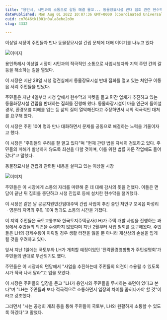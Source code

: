 ```yaml
---
title: "용인시, 시민과의 소통으로 갈등 해결 물꼬... 동물장묘시설 반대 집회 관련 현수막 철거 및 시위 중단"
datePublished: Mon Aug 01 2022 10:07:36 GMT+0000 (Coordinated Universal Time)
cuid: cm7046tk1001n0ala8eho2o9n
slug: 4332

---
```



이상일 시장이 주민들과 만나 동물장묘시설 건립 문제에 대해 이야기를 나누고 있다

![이미지](https://cdn.hashnode.com/res/hashnode/image/upload/v1739256117120/2814a81b-0da0-446f-ab73-eebeae267857.jpeg)

용인특례시 이상일 시장이 시민과의 적극적인 소통으로 사업시행자와 지역 주민 간의 갈등을 해소하는 길을 열었다.

이 시장은 지난 28일 시청 접견실에서 동물장묘시설 반대 집회를 열고 있는 처인구 이동읍 서리 주민들을 만났다.

주민들은 지난 4일부터 시청 앞에서 현수막과 피켓을 들고 민간 업체가 추진하고 있는 동물화장시설 건립을 반대하는 집회를 진행해 왔다. 동물화장시설이 마을 인근에 들어설 경우, 환경오염 피해를 입는 등 삶의 질이 열악해진다고 주장하면서 시의 적극적인 대처를 요구해 왔다.

이 시장은 주민 10여 명과 만나 대화하면서 문제를 공동으로 해결하는 노력을 기울이자고 했다.

이 시장은 "주민들의 우려를 잘 알고 있다"며 "현재 관련 법을 자세히 검토하고 있다. 주민들의 피해가 발생하지 않도록 최선을 다할 것이며, 이를 위한 법률 자문 작업에도 들어갔다"고 말했다.

동물장묘시설 건립과 관련된 내용을 살피고 있는 이상일 시장

![이미지](https://cdn.hashnode.com/res/hashnode/image/upload/v1739256120046/3521955b-3a55-478f-af3e-be3e569e8376.jpeg)

주민들은 이 시장에게 소통의 자리를 마련해 준 데 대해 감사의 뜻을 전했다. 이들은 면담이 끝난 뒤 집회를 중단하고 시청 진입로 등에 설치한 현수막을 철거했다.

이 시장은 같은 날 공공지원민간임대주택 건립 사업이 추진 중인 처인구 포곡읍 마성리ㆍ영문리 지역의 주민 10여 명과도 소통의 시간을 가졌다.

이 지역 주민들은 국토교통부와 한국토지주택공사(LH)가 주택 개발 사업을 진행하는 과정에서 주민들의 의견을 수렴하지 않았다며 지난 2월부터 사업 철회를 요구해왔다. 주민들은 LH의 강제수용이 이뤄질 경우 생활 터전을 잃을 뿐 아니라 재산상의 손실을 입게 될 것을 우려하고 있다.

앞서 지난 1일에는 국토부와 LH가 개최할 예정이었던 '전략환경영향평가 주민설명회'가 주민들의 반대로 무산되기도 했다.

주민들은 이 시장과의 면담에서 "사업을 추진하는데 주민들의 의견이 수용될 수 있도록 시가 적극 나서 달라"고 입을 모았다.

이 시장은 주민들의 입장을 듣고 "LH가 용인시와 주민들을 무시하는 측면이 있다고 본다"며 "LH는 주민들과 보다 적극적으로 소통하면서 입장의 차이를 좁혀나가야 할 것"이라고 강조했다.

그러면서 "시는 공청회 개최 등을 통해 주민들이 국토부, LH와 원활하게 소통할 수 있도록 하겠다"고 말했다.